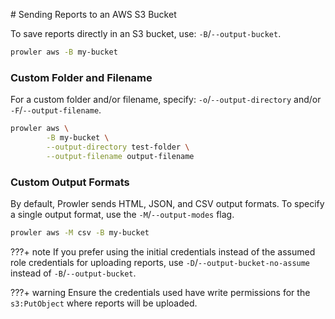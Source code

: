 # Sending Reports to an AWS S3 Bucket

To save reports directly in an S3 bucket, use: `-B`/`--output-bucket`.

```sh
prowler aws -B my-bucket
```

### Custom Folder and Filename

For a custom folder and/or filename, specify: `-o`/`--output-directory` and/or `-F`/`--output-filename`.

```sh
prowler aws \
        -B my-bucket \
        --output-directory test-folder \
        --output-filename output-filename
```

### Custom Output Formats

By default, Prowler sends HTML, JSON, and CSV output formats. To specify a single output format, use the `-M`/`--output-modes` flag.

```sh
prowler aws -M csv -B my-bucket
```

???+ note
    If you prefer using the initial credentials instead of the assumed role credentials for uploading reports, use `-D`/`--output-bucket-no-assume` instead of `-B`/`--output-bucket`.

???+ warning
    Ensure the credentials used have write permissions for the `s3:PutObject` where reports will be uploaded.
